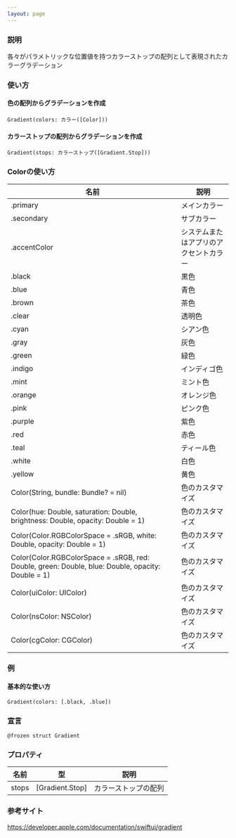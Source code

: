 ```yaml
---
layout: page
---
```


### 説明

各々がパラメトリックな位置値を持つカラーストップの配列として表現されたカラーグラデーション

### 使い方

#### 色の配列からグラデーションを作成

    Gradient(colors: カラー([Color]))

#### カラーストップの配列からグラデーションを作成

    Gradient(stops: カラーストップ([Gradient.Stop]))

### Colorの使い方

| 名前                                                                                                | 説明                  |
| ------------------------------------------------------------------------------------------------- | ------------------- |
| .primary                                                                                          | メインカラー              |
| .secondary                                                                                        | サブカラー               |
| .accentColor                                                                                      | システムまたはアプリのアクセントカラー |
| .black                                                                                            | 黒色                  |
| .blue                                                                                             | 青色                  |
| .brown                                                                                            | 茶色                  |
| .clear                                                                                            | 透明色                 |
| .cyan                                                                                             | シアン色                |
| .gray                                                                                             | 灰色                  |
| .green                                                                                            | 緑色                  |
| .indigo                                                                                           | インディゴ色              |
| .mint                                                                                             | ミント色                |
| .orange                                                                                           | オレンジ色               |
| .pink                                                                                             | ピンク色                |
| .purple                                                                                           | 紫色                  |
| .red                                                                                              | 赤色                  |
| .teal                                                                                             | ティール色               |
| .white                                                                                            | 白色                  |
| .yellow                                                                                           | 黄色                  |
| Color(String, bundle: Bundle? = nil)                                                              | 色のカスタマイズ            |
| Color(hue: Double, saturation: Double, brightness: Double, opacity: Double = 1)                   | 色のカスタマイズ            |
| Color(Color.RGBColorSpace = .sRGB, white: Double, opacity: Double = 1)                            | 色のカスタマイズ            |
| Color(Color.RGBColorSpace = .sRGB, red: Double, green: Double, blue: Double, opacity: Double = 1) | 色のカスタマイズ            |
| Color(uiColor: UIColor)                                                                           | 色のカスタマイズ            |
| Color(nsColor: NSColor)                                                                           | 色のカスタマイズ            |
| Color(cgColor: CGColor)                                                                           | 色のカスタマイズ            |

### 例

#### 基本的な使い方

    Gradient(colors: [.black, .blue])

### 宣言

    @frozen struct Gradient

### プロパティ

| 名前    | 型               | 説明         |
| ----- | --------------- | ---------- |
| stops | [Gradient.Stop] | カラーストップの配列 |

### 参考サイト

<https://developer.apple.com/documentation/swiftui/gradient>
